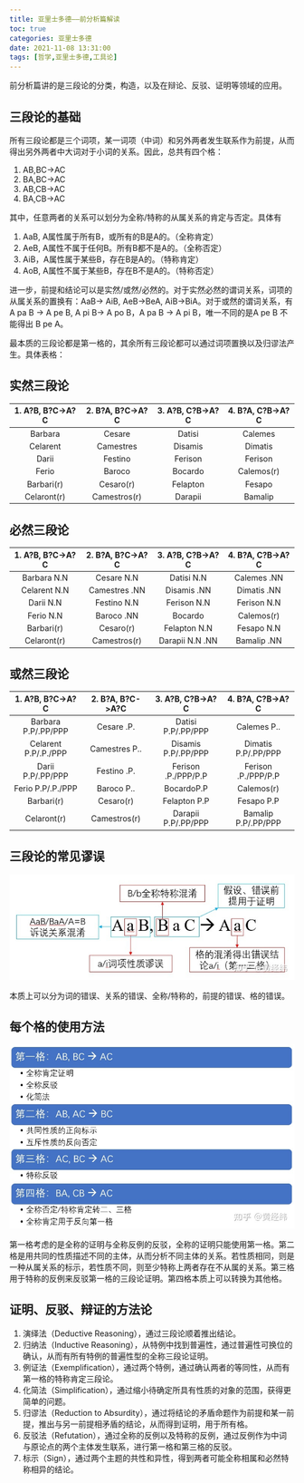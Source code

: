 ```yaml
---
title: 亚里士多德——前分析篇解读
toc: true
categories: 亚里士多德
date: 2021-11-08 13:31:00
tags: [哲学,亚里士多德,工具论]
---
```


前分析篇讲的是三段论的分类，构造，以及在辩论、反驳、证明等领域的应用。

## 三段论的基础

所有三段论都是三个词项，某一词项（中词）和另外两者发生联系作为前提，从而得出另外两者中大词对于小词的关系。因此，总共有四个格：

1. AB,BC->AC
2. BA,BC->AC
3. AB,CB->AC
4. BA,CB->AC

其中，任意两者的关系可以划分为全称/特称的从属关系的肯定与否定。具体有

1. AaB, A属性属于所有B，或所有的B是A的。（全称肯定）
2. AeB, A属性不属于任何B。所有B都不是A的。（全称否定）
3. AiB，A属性属于某些B，存在B是A的。（特称肯定）
4. AoB, A属性不属于某些B，存在B不是A的。（特称否定）

进一步，前提和结论可以是实然/或然/必然的。对于实然必然的谓词关系，词项的从属关系的置换有：AaB-> AiB, AeB->BeA, AiB->BiA。对于或然的谓词关系，有A pa B -> A pe B, A pi B-> A po B，A pa B -> A pi B，唯一不同的是A pe B 不能得出 B pe A。

最本质的三段论都是第一格的，其余所有三段论都可以通过词项置换以及归谬法产生。具体表格：

## 实然三段论

| 1. A?B, B?C->A?C | 2. B?A, B?C->A?C | 3. A?B, C?B->A?C | 4. B?A, C?B->A?C |
|  :----:  | :----:  |  :----:  | :----:  |
| Barbara |	Cesare | Datisi | Calemes |
| Celarent | Camestres | Disamis | Dimatis |
| Darii | Festino | Ferison | Ferison |
| Ferio | Baroco | Bocardo | Calemos(r) |
| Barbari(r) | Cesaro(r) | Felapton | Fesapo |
| Celaront(r) | Camestros(r) | Darapii | Bamalip |

## 必然三段论

| 1. A?B, B?C->A?C | 2. B?A, B?C->A?C | 3. A?B, C?B->A?C | 4. B?A, C?B->A?C |
|  :----:  | :----:  |  :----:  | :----:  |
| Barbara N.N | Cesare N.N | Datisi N.N | Calemes .NN |
| Celarent N.N | Camestres .NN | Disamis .NN | Dimatis .NN |
| Darii N.N | Festino N.N | Ferison N.N | Ferison N.N |
| Ferio N.N | Baroco .NN | Bocardo | Calemos(r) |
| Barbari(r) | Cesaro(r) | Felapton N.N | Fesapo N.N |
| Celaront(r) | Camestros(r) | Darapii N.N .NN | Bamalip .NN |

## 或然三段论

| 1. A?B, B?C->A?C | 2. B?A, B?C->A?C | 3. A?B, C?B->A?C | 4. B?A, C?B->A?C |
|  :----:  | :----:  |  :----:  | :----:  |
| Barbara P.P/.PP/PPP | Cesare .P. | Datisi P.P/.PP/PPP | Calemes P.. |
| Celarent P.P/.P./PPP | Camestres P.. | Disamis P.P/.PP/PPP | Dimatis P.P/.PP/PPP |
| Darii P.P/.PP/PPP | Festino .P. | Ferison .P./PPP/P.P | Ferison .P./PPP/P.P |
| Ferio P.P/.P./PPP | Baroco P.. | BocardoP.P | Calemos(r) |
| Barbari(r) | Cesaro(r) | Felapton P.P | Fesapo P.P |
| Celaront(r) | Camestros(r) | Darapii P.P/.PP/PPP | Bamalip P.P/.PP/PPP |

## 三段论的常见谬误

![三段论常见谬误](/2021/11/08/亚里士多德——前分析篇解读/error.jpeg)

本质上可以分为词的错误、关系的错误、全称/特称的，前提的错误、格的错误。

## 每个格的使用方法

![每个格的使用方法](/2021/11/08/亚里士多德——前分析篇解读/method.jpeg)

第一格考虑的是全称的证明与全称反例的反驳，全称的证明只能使用第一格。第二格是用共同的性质描述不同的主体，从而分析不同主体的关系。若性质相同，则是一种从属关系的标示，若性质不同，则至少特称上两者存在不从属的关系。第三格用于特称的反例来反驳第一格的三段论证明。第四格本质上可以转换为其他格。

## 证明、反驳、辩证的方法论

1. 演绎法（Deductive Reasoning），通过三段论顺着推出结论。
2. 归纳法（Inductive Reasoning），从特例中找到普遍性，通过普遍性可换位的确认，从而有所有特例的普遍性型的全称三段论证明。
3. 例证法（Exemplification），通过两个特例，通过确认两者的等同性，从而有第一格的特称肯定三段论。
4. 化简法（Simplification），通过缩小待确定所具有性质的对象的范围，获得更简单的问题。
5. 归谬法（Reduction to Absurdity），通过将结论的矛盾命题作为前提和某一前提，推出与另一前提相矛盾的结论，从而得到证明，用于所有格。
6. 反驳法（Refutation），通过全称的反例以及特称的反例，通过反例作为中词与原论点的两个主体发生联系，进行第一格和第三格的反驳。
7. 标示（Sign），通过两个主题的共性和异性，得到两者可能全称相属和必然特称相异的结论。
